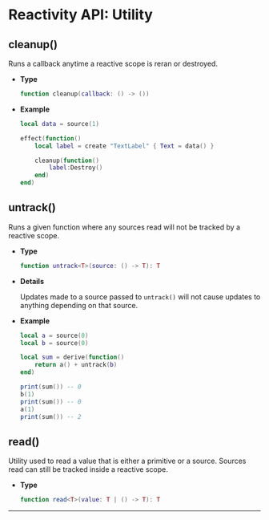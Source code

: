 # Reactivity API: Utility

## cleanup()

Runs a callback anytime a reactive scope is reran or destroyed.

- **Type**

    ```lua
    function cleanup(callback: () -> ())
    ```

- **Example**

    ```lua
    local data = source(1)

    effect(function()
        local label = create "TextLabel" { Text = data() }

        cleanup(function()
            label:Destroy()
        end)
    end)
    ```

## untrack()

Runs a given function where any sources read will not be tracked by a reactive
scope.

- **Type**

    ```lua
    function untrack<T>(source: () -> T): T
    ```

- **Details**

    Updates made to a source passed to `untrack()` will not cause updates to
    anything depending on that source.

- **Example**

    ```lua
    local a = source(0)
    local b = source(0)

    local sum = derive(function()
        return a() + untrack(b)
    end)

    print(sum()) -- 0
    b(1)
    print(sum()) -- 0
    a(1)
    print(sum()) -- 2
    ```

## read()

Utility used to read a value that is either a primitive or a source. Sources
read can still be tracked inside a reactive scope.

- **Type**

    ```lua
    function read<T>(value: T | () -> T): T
    ```

--------------------------------------------------------------------------------
